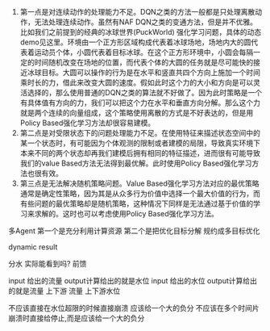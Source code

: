 1. 第一点是对连续动作的处理能力不足。DQN之类的方法一般都是只处理离散动作，无法处理连续动作。虽然有NAF DQN之类的变通方法，但是并不优雅。比如我们之前提到的经典的冰球世界(PuckWorld) 强化学习问题，具体的动态demo见这里。环境由一个正方形区域构成代表着冰球场地，场地内大的圆代表着运动员个体，小圆代表着目标冰球。在这个正方形环境中，小圆会每隔一定的时间随机改变在场地的位置，而代表个体的大圆的任务就是尽可能快的接近冰球目标。大圆可以操作的行为是在水平和竖直共四个方向上施加一个时间乘时长的力，借此来改变大圆的速度。假如此时这个力的大小和方向是可以灵活选择的，那么使用普通的DQN之类的算法就不好做了。因为此时策略是一个有具体值有方向的力，我们可以把这个力在水平和垂直方向分解。那么这个力就是两个连续的向量组成，这个策略使用离散的方式是不好表达的，但是用Policy Based强化学习方法却很容易建模。
2. 第二点是对受限状态下的问题处理能力不足。在使用特征来描述状态空间中的某一个状态时，有可能因为个体观测的限制或者建模的局限，导致真实环境下本来不同的两个状态却再我们建模后拥有相同的特征描述，进而很有可能导致我们的value Based方法无法得到最优解。此时使用Policy Based强化学习方法也很有效。
3. 第三点是无法解决随机策略问题。Value Based强化学习方法对应的最优策略通常是确定性策略，因为其是从众多行为价值中选择一个最大价值的行为，而有些问题的最优策略却是随机策略，这种情况下同样是无法通过基于价值的学习来求解的。这时也可以考虑使用Policy Based强化学习方法。

多Agent 第一个是充分利用计算资源 第二个是把优化目标分解 规约成多目标优化

dynamic result

分水 实际能看到吗? 
前馈

input 给出的流量 output计算给出的就是水位
input 给出的水位 output计算给出的就是流量
上下游 流量 上下游水位

不应该直接在水位超限的时候直接崩溃 应该给一个大的负分
不应该在多个时间片崩溃时直接给停止,而是应该给一个大的负分